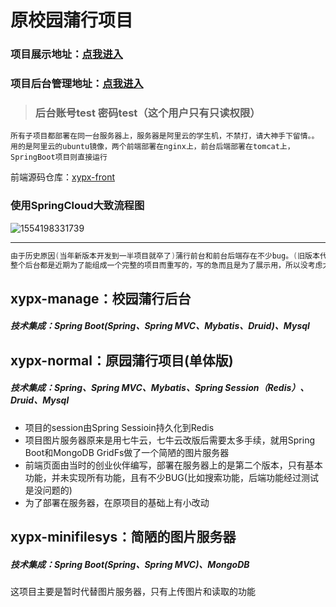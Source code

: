 # 原校园蒲行项目

### 项目展示地址：[点我进入](http://120.78.83.14:8090)

### 项目后台管理地址：[点我进入](http://120.78.83.14:8090/manage/)

>### 后台账号test 密码test（这个用户只有只读权限）

```shell
所有子项目都部署在同一台服务器上，服务器是阿里云的学生机，不禁打，请大神手下留情。。
用的是阿里云的ubuntu镜像，两个前端部署在nginx上，前台后端部署在tomcat上，SpringBoot项目则直接运行
```

前端源码仓库：[xypx-front](https://github.com/zxk1997/xypx-front)

### 使用SpringCloud大致流程图

![1554198331739](G:\Spring_Work\xypx-parent\assets\1554198331739.png)

------
```java
由于历史原因(当年新版本开发到一半项目就卒了)蒲行前台和前台后端存在不少bug。(旧版本代码太乱不想放上来)
整个后台都是近期为了能组成一个完整的项目而重写的，写的急而且是为了展示用，所以没考虑太多，应该会有不少bug。
```

## xypx-manage：校园蒲行后台

##### 技术集成：Spring Boot(Spring、Spring MVC、Mybatis、Druid)、Mysql



## xypx-normal：原园蒲行项目(单体版)

##### 技术集成：Spring、Spring MVC、Mybatis、Spring Session（Redis）、Druid、Mysql

- 项目的session由Spring Sessioin持久化到Redis
- 项目图片服务器原来是用七牛云，七牛云改版后需要太多手续，就用Spring Boot和MongoDB GridFs做了一个简陋的图片服务器
- 前端页面由当时的创业伙伴编写，部署在服务器上的是第二个版本，只有基本功能，并未实现所有功能，且有不少BUG(比如搜索功能，后端功能经过测试是没问题的)
- 为了部署在服务器，在原项目的基础上有小改动



## xypx-minifilesys：简陋的图片服务器

##### 技术集成：Spring Boot(Spring、Spring MVC)、MongoDB

这项目主要是暂时代替图片服务器，只有上传图片和读取的功能


